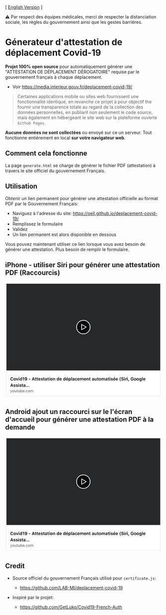 [ [English Version](README-EN.md) ]

⚠️ Par respect des équipes médicales, merci de respecter la distanciation sociale, les règles du gouvernement ainsi que les gestes barrières.

# Génerateur d'attestation de déplacement Covid-19

**Projet 100% open source** pour automatiquement générer une "ATTESTATION DE DÉPLACEMENT DÉROGATOIRE" requise par le gouvernement français à chaque déplacement.
- Voir https://media.interieur.gouv.fr/deplacement-covid-19/

>Certaines applications mobile ou sites web fournissent une fonctionnalité identique, en revanche ce projet à pour objectif the fournir une transparence totale au regard de la collection des données personnelles, en publiant non seulement le code source, mais également en hébergeant le site web sur la plateforme ouverte `Github Pages`.

**Aucune données ne sont collectées** ou envoyé sur ce un serveur. Tout fonctionne entiérement en local **sur votre navigateur web**.

## Comment cela fonctionne
La page `generate.html` se charge de générer le fichier PDF (attestation) à travers le site officiel du gouvernement Français.

## Utilisation
Obtenir un lien permanent pour générer une attestation officielle au format PDF par le Gouvernement Français:
- Naviguez à l'adresse du site: https://oeil.github.io/deplacement-covid-19/
- Remplissez le formulaire
- Validez
- Un lien permanent est alors disponible en dessous

Vous pouvez maintenant utiliser ce lien lorsque vous avez besoin de générer une attestation. Plus besoin de remplir le formulaire.

## iPhone - utiliser Siri pour générer une attestation PDF (Raccourcis)
[![Alt text](imgs/youtube-preview.png)](https://www.youtube.com/watch?v=-MU__w3lUo0)

## Android ajout un raccourci sur le l'écran d'accueil pour générer une attestation PDF à la demande
[![Alt text](imgs/youtube-preview.png)](https://www.youtube.com/watch?v=n8qpyzSqi1s)

## Credit
 * Source officiel du gouvernement Français utilisé pour `certificate.js`:
    * https://github.com/LAB-MI/deplacement-covid-19

 * Inspiré par le projet:
    * https://github.com/GetLuko/Covid19-French-Auth